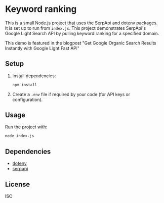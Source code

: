 # Keyword ranking

This is a small Node.js project that uses the SerpApi and dotenv packages. It is set up to run from `index.js`. This project demonstrates SerpApi's Google Light Search API by pulling keyword ranking for a specified domain. 

This demo is featured in the blogpost "Get Google Organic Search Results Instantly with Google Light Fast API"

## Setup

1. Install dependencies:
	```sh
	npm install
	```

2. Create a `.env` file if required by your code (for API keys or configuration).

## Usage

Run the project with:
```sh
node index.js
```

## Dependencies

- [dotenv](https://www.npmjs.com/package/dotenv)
- [serpapi](https://www.npmjs.com/package/serpapi)

## License

ISC
